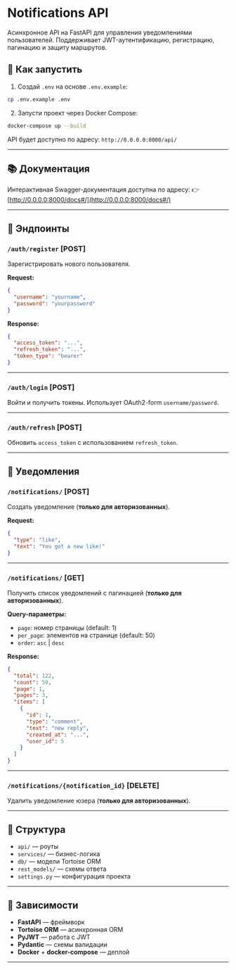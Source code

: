 # Notifications API

Асинхронное API на FastAPI для управления уведомлениями пользователей. Поддерживает JWT-аутентификацию, регистрацию, пагинацию и защиту маршрутов.

## 🚀 Как запустить

1. Создай `.env` на основе `.env.example`:

```bash
cp .env.example .env
```

2. Запусти проект через Docker Compose:

```bash
docker-compose up --build
```

API будет доступно по адресу:
`http://0.0.0.0:8000/api/`

---

## 📚 Документация

Интерактивная Swagger-документация доступна по адресу:
👉 [http://0.0.0.0:8000/docs#/](http://0.0.0.0:8000/docs#/)

---

## 🔀 Эндпоинты

### `/auth/register` \[POST]

Зарегистрировать нового пользователя.

**Request:**

```json
{
  "username": "yourname",
  "password": "yourpassword"
}
```

**Response:**

```json
{
  "access_token": "...",
  "refresh_token": "...",
  "token_type": "bearer"
}
```

---

### `/auth/login` \[POST]

Войти и получить токены. Использует OAuth2-form `username/password`.

---

### `/auth/refresh` \[POST]

Обновить `access_token` с использованием `refresh_token`.

---

## 🔔 Уведомления

### `/notifications/` \[POST]

Создать уведомление (**только для авторизованных**).

**Request:**

```json
{
  "type": "like",
  "text": "You got a new like!"
}
```

---

### `/notifications/` \[GET]

Получить список уведомлений с пагинацией (**только для авторизованных**).

**Query-параметры:**

* `page`: номер страницы (default: 1)
* `per_page`: элементов на странице (default: 50)
* `order`: `asc` | `desc`

**Response:**

```json
{
  "total": 122,
  "count": 50,
  "page": 1,
  "pages": 3,
  "items": [
    {
      "id": 1,
      "type": "comment",
      "text": "new reply",
      "created_at": "...",
      "user_id": 5
    }
  ]
}
```

---

### `/notifications/{notification_id}` \[DELETE]

Удалить уведомление юзера (**только для авторизованных**).

---

## 📁 Структура

* `api/` — роуты
* `services/` — бизнес-логика
* `db/` — модели Tortoise ORM
* `rest_models/` — схемы ответа
* `settings.py` — конфигурация проекта

---

## 🚚 Зависимости

* **FastAPI** — фреймворк
* **Tortoise ORM** — асинхронная ORM
* **PyJWT** — работа с JWT
* **Pydantic** — схемы валидации
* **Docker** + **docker-compose** — деплой

---
